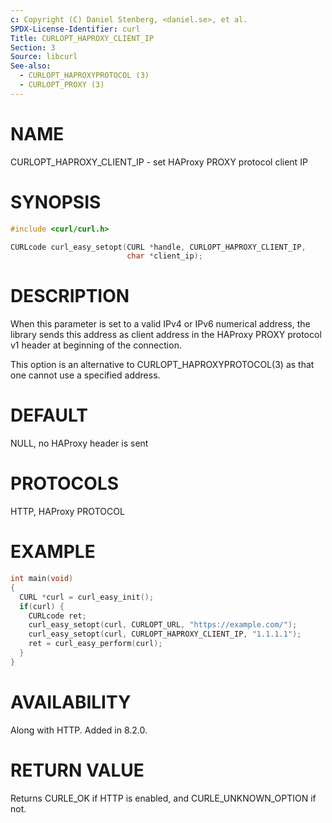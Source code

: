 ```yaml
---
c: Copyright (C) Daniel Stenberg, <daniel.se>, et al.
SPDX-License-Identifier: curl
Title: CURLOPT_HAPROXY_CLIENT_IP
Section: 3
Source: libcurl
See-also:
  - CURLOPT_HAPROXYPROTOCOL (3)
  - CURLOPT_PROXY (3)
---
```


# NAME

CURLOPT_HAPROXY_CLIENT_IP - set HAProxy PROXY protocol client IP

# SYNOPSIS

~~~c
#include <curl/curl.h>

CURLcode curl_easy_setopt(CURL *handle, CURLOPT_HAPROXY_CLIENT_IP,
                          char *client_ip);
~~~

# DESCRIPTION

When this parameter is set to a valid IPv4 or IPv6 numerical address, the
library sends this address as client address in the HAProxy PROXY protocol v1
header at beginning of the connection.

This option is an alternative to CURLOPT_HAPROXYPROTOCOL(3) as that one
cannot use a specified address.

# DEFAULT

NULL, no HAProxy header is sent

# PROTOCOLS

HTTP, HAProxy PROTOCOL

# EXAMPLE

~~~c
int main(void)
{
  CURL *curl = curl_easy_init();
  if(curl) {
    CURLcode ret;
    curl_easy_setopt(curl, CURLOPT_URL, "https://example.com/");
    curl_easy_setopt(curl, CURLOPT_HAPROXY_CLIENT_IP, "1.1.1.1");
    ret = curl_easy_perform(curl);
  }
}
~~~

# AVAILABILITY

Along with HTTP. Added in 8.2.0.

# RETURN VALUE

Returns CURLE_OK if HTTP is enabled, and CURLE_UNKNOWN_OPTION if not.
